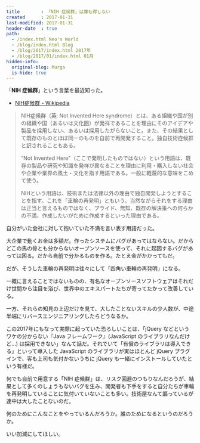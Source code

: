 ```yaml
---
title        : 「NIH 症候群」は誰も得しない
created      : 2017-01-31
last-modified: 2017-01-31
header-date  : true
path:
  - /index.html Neo's World
  - /blog/index.html Blog
  - /blog/2017/index.html 2017年
  - /blog/2017/01/index.html 01月
hidden-info:
  original-blog: Murga
  is-hide: true
---
```


「__NIH 症候群__」という言葉を最近知った。

- [NIH症候群 - Wikipedia](https://ja.wikipedia.org/wiki/NIH%E7%97%87%E5%80%99%E7%BE%A4)

> NIH症候群（英: Not Invented Here syndrome）とは、ある組織や国が別の組織や国（あるいは文化圏）が発祥であることを理由にそのアイデアや製品を採用しない、あるいは採用したがらないこと。また、その結果として既存のものとほぼ同一のものを自前で再開発すること。独自技術症候群と訳されることもある。
> 
> “Not Invented Here"（ここで発明したものではない）という用語は、既存の製品や研究や知識を発祥が異なることを理由に利用・購入しない社会や企業や業界の風土・文化を指す用語である。一般に軽蔑的な意味をこめて使う。
> 
> NIHという用語は、技術または法律以外の理由で独自開発しようとすることを指す。これを「車輪の再発明」ともいう。当然ながらそれをする理由は正当と言えるものではなく、プライド、無知、既存の解決策への何らかの不満、作成したいがために作成するといった理由である。

自分がいた会社に対して抱いていた不満を言い表す用語だった。

大企業で動くお金は多額だ。作ったシステムにバグがあってはならない。だからどこの馬の骨とも分からないオープンソースを使って、それに起因するバグがあっては困る。だから自前で分かるものを作る。たとえ金がかかってもだ。

だが、そうした車輪の再発明は往々にして「四角い車輪の再発明」になる。

一概に言えることではないものの、有名なオープンソースソフトウェアはそれだけ世間から注目を浴び、世界中のエキスパートたちが寄ってたかって改善している。

一方、それらの知見の上辺だけを見て、大したことないスキルの少人数が、中途半端にリバースエンジニアリングしたらどうなるか。

この2017年にもなって実際に起っていた恐ろしいことは、「jQuery などというワケの分からない『Java フレームワーク』(JavaScript のライブラリなんだけど…) は採用できない」なんて話だ。それでいて「有償のライブラリは導入できる」といって導入した JavaScript のライブラリが実はほとんど jQuery プラグインで、客も上司も気付かないうちに jQuery も一緒にインストールしていたという有様だ。

何でも自前で用意する「NIH 症候群」は、リスク回避のつもりなんだろうが、結果として多くのしょうもないバグを生み、開発者も下手をすると自分たちが車輪を再発明していることに気付いていないことも多い。技術屋なんて謳っているが連中は大したことないのだ。

何のためにこんなことをやっているんだろうか。誰のためになるというのだろうか。

いい加減にしてほしい。
